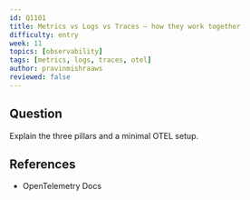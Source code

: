 ```yaml
---
id: Q1101
title: Metrics vs Logs vs Traces — how they work together
difficulty: entry
week: 11
topics: [observability]
tags: [metrics, logs, traces, otel]
author: pravinmishraaws
reviewed: false
---
```


## Question
Explain the three pillars and a minimal OTEL setup.

## References
- OpenTelemetry Docs
